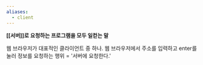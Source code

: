 ```yaml
---
aliases:
  - client
---
```

**[[서버]]로 요청하는 프로그램을 모두 일컫는 말**

웹 브라우저가 대표적인 클라이언트 중 하나.
웹 브라우저에서 주소를 입력하고 enter를 눌러 정보를 요청하는 행위 = '서버에 요청한다.'
